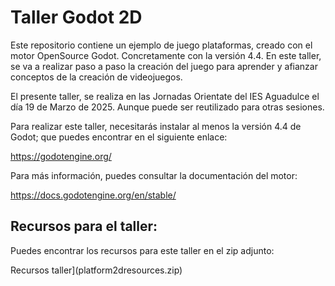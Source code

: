 # Taller Godot 2D

Este repositorio contiene un ejemplo de juego plataformas, creado con el motor OpenSource Godot. Concretamente con la versión 4.4. En este taller, se va a realizar paso a paso la creación del juego para aprender y afianzar conceptos de la creación de videojuegos.

El presente taller, se realiza en las Jornadas Orientate del IES Aguadulce el día 19 de Marzo de 2025. Aunque puede ser reutilizado para otras sesiones.

Para realizar este taller, necesitarás instalar al menos la versión 4.4 de Godot; que puedes encontrar en el siguiente enlace:

https://godotengine.org/

Para más información, puedes consultar la documentación del motor:

https://docs.godotengine.org/en/stable/


## Recursos para el taller:
	
Puedes encontrar los recursos para este taller en el zip adjunto:
		
Recursos taller](platform2dresources.zip)
